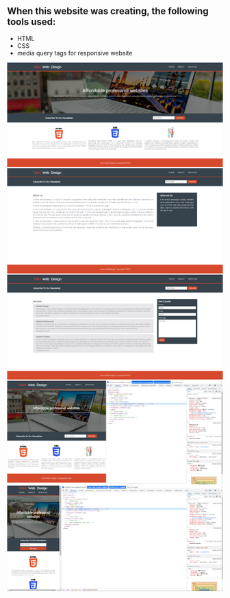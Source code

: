 ## When this website was creating, the following tools used:

- HTML
- CSS
- media query tags for responsive website

![image](./images/home.png)
![image](./images/about.png)
![image](./images/services.png)
![image](./images/home-tablet.png)
![image](./images/home-mobile.png)